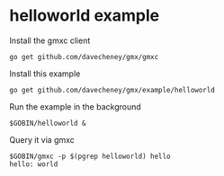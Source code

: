 # helloworld example

Install the gmxc client

	go get github.com/davecheney/gmx/gmxc

Install this example 

	go get github.com/davecheney/gmx/example/helloworld

Run the example in the background

	$GOBIN/helloworld &

Query it via gmxc

	$GOBIN/gmxc -p $(pgrep helloworld) hello
	hello: world

